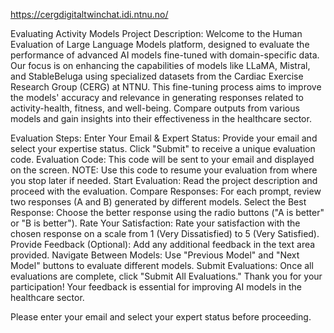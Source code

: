 https://cergdigitaltwinchat.idi.ntnu.no/

Evaluating Activity Models
Project Description:
Welcome to the Human Evaluation of Large Language Models platform, designed to evaluate the performance of advanced AI models fine-tuned with domain-specific data. Our focus is on enhancing the capabilities of models like LLaMA, Mistral, and StableBeluga using specialized datasets from the Cardiac Exercise Research Group (CERG) at NTNU. This fine-tuning process aims to improve the models' accuracy and relevance in generating responses related to activity-health, fitness, and well-being. Compare outputs from various models and gain insights into their effectiveness in the healthcare sector.

Evaluation Steps:
Enter Your Email & Expert Status: Provide your email and select your expertise status. Click "Submit" to receive a unique evaluation code.
Evaluation Code: This code will be sent to your email and displayed on the screen. NOTE: Use this code to resume your evaluation from where you stop later if needed.
Start Evaluation: Read the project description and proceed with the evaluation.
Compare Responses: For each prompt, review two responses (A and B) generated by different models.
Select the Best Response: Choose the better response using the radio buttons ("A is better" or "B is better").
Rate Your Satisfaction: Rate your satisfaction with the chosen response on a scale from 1 (Very Dissatisfied) to 5 (Very Satisfied).
Provide Feedback (Optional): Add any additional feedback in the text area provided.
Navigate Between Models: Use "Previous Model" and "Next Model" buttons to evaluate different models.
Submit Evaluations: Once all evaluations are complete, click "Submit All Evaluations."
Thank you for your participation! Your feedback is essential for improving AI models in the healthcare sector.

Please enter your email and select your expert status before proceeding.

